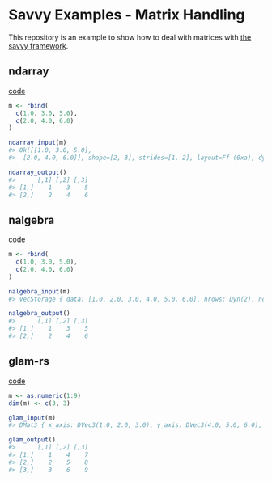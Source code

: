 # Savvy Examples - Matrix Handling


This repository is an example to show how to deal with matrices with
[the savvy framework](https://yutannihilation.github.io/savvy/guide/).

## ndarray

[code](https://github.com/yutannihilation/savvy-matrix-examples/blob/master/src/rust/src/ndarray.rs)

``` r
m <- rbind(
  c(1.0, 3.0, 5.0),
  c(2.0, 4.0, 6.0)
)

ndarray_input(m)
#> Ok([[1.0, 3.0, 5.0],
#>  [2.0, 4.0, 6.0]], shape=[2, 3], strides=[1, 2], layout=Ff (0xa), dynamic ndim=2)

ndarray_output()
#>      [,1] [,2] [,3]
#> [1,]    1    3    5
#> [2,]    2    4    6
```

## nalgebra

[code](https://github.com/yutannihilation/savvy-matrix-examples/blob/master/src/rust/src/nalgebra.rs)

``` r
m <- rbind(
  c(1.0, 3.0, 5.0),
  c(2.0, 4.0, 6.0)
)

nalgebra_input(m)
#> VecStorage { data: [1.0, 2.0, 3.0, 4.0, 5.0, 6.0], nrows: Dyn(2), ncols: Dyn(3) }

nalgebra_output()
#>      [,1] [,2] [,3]
#> [1,]    1    3    5
#> [2,]    2    4    6
```

## glam-rs

[code](https://github.com/yutannihilation/savvy-matrix-examples/blob/master/src/rust/src/glam.rs)

``` r
m <- as.numeric(1:9)
dim(m) <- c(3, 3)

glam_input(m)
#> DMat3 { x_axis: DVec3(1.0, 2.0, 3.0), y_axis: DVec3(4.0, 5.0, 6.0), z_axis: DVec3(7.0, 8.0, 9.0) }

glam_output()
#>      [,1] [,2] [,3]
#> [1,]    1    4    7
#> [2,]    2    5    8
#> [3,]    3    6    9
```
